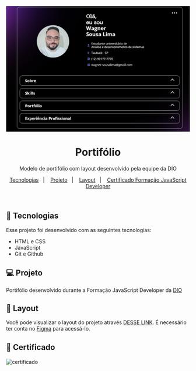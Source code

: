 <img align="center" alt=banner-principal src="/assets/img/banner.png">
<h1 align="center"> Portifólio </h1>

<p align="center">
Modelo de portifólio com layout desenvolvido pela equipe da DIO 
</p>

<p align="center">
  <a href="#-tecnologias">Tecnologias</a>&nbsp;&nbsp;&nbsp;|&nbsp;&nbsp;&nbsp;
  <a href="#-projeto">Projeto</a>&nbsp;&nbsp;&nbsp;|&nbsp;&nbsp;&nbsp;
  <a href="#-layout">Layout</a>&nbsp;&nbsp;&nbsp;|&nbsp;&nbsp;&nbsp;
   <a href="#memo-certificado">Certificado Formação JavaScript Developer</a>
  
</p>


<br>



## 🚀 Tecnologias

Esse projeto foi desenvolvido com as seguintes tecnologias:

- HTML e CSS
- JavaScript
- Git e Github

## 💻 Projeto

Portifólio desenvolvido durante a Formação JavaScript Developer da [DIO](https://web.dio.me/track/formacao-javascript-developer)

## 🔖 Layout

Você pode visualizar o layout do projeto através [DESSE LINK](https://www.figma.com/file/g6zA6klLrCWZAp76tzoVJZ/Portfolio---EDUCATION?node-id=0%3A1&t=0rCNNB8z4KzG1jht-0). É necessário ter conta no [Figma](https://figma.com) para acessá-lo.


## :memo: Certificado

<img align="center" alt=certificado src="">


